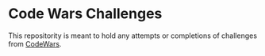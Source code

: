 # Code Wars Challenges
This repositority is meant to hold any attempts or completions of challenges from <a href="https://www.codewars.com/dashboard" target="_blank">CodeWars</a>.